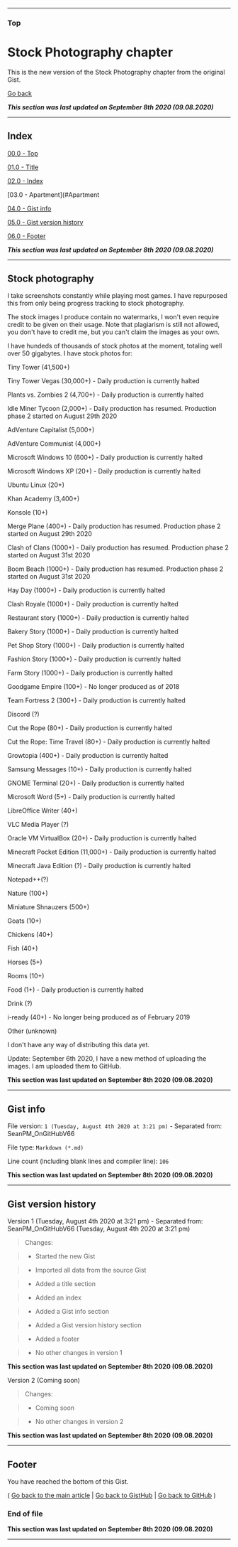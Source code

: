 
***

### Top

# Stock Photography chapter

This is the new version of the Stock Photography chapter from the original Gist.

[Go back](https://gist.github.com/seanpm2001/7e40a0e13c066a57577d8200b1afc6a3#Apartment)

***This section was last updated on September 8th 2020 (09.08.2020)***

***

## Index

[00.0 - Top](#Top)

[01.0 - Title](#Stock-Photography-chapter)

[02.0 - Index](#Index)

[03.0 - Apartment](#Apartment

[04.0 - Gist info](#Gist-info)

[05.0 - Gist version history](#Gist-version-history)

[06.0 - Footer](#Footer)

***This section was last updated on September 8th 2020 (09.08.2020)***

***

## Stock photography

I take screenshots constantly while playing most games. I have repurposed this from only being progress tracking to stock photography.

The stock images I produce contain no watermarks, I won't even require credit to be given on their usage. Note that plagiarism is still not allowed, you don't have to credit me, but you can't claim the images as your own.

I have hundeds of thousands of stock photos at the moment, totaling well over 50 gigabytes. I have stock photos for:

Tiny Tower (41,500+)

Tiny Tower Vegas (30,000+) - Daily production is currently halted

Plants vs. Zombies 2 (4,700+) - Daily production is currently halted

Idle Miner Tycoon (2,000+) - Daily production has resumed. Production phase 2 started on August 29th 2020

AdVenture Capitalist (5,000+)

AdVenture Communist (4,000+)

Microsoft Windows 10 (600+) - Daily production is currently halted

Microsoft Windows XP (20+) - Daily production is currently halted

Ubuntu Linux (20+)

Khan Academy (3,400+)

Konsole (10+)

Merge Plane (400+) - Daily production has resumed. Production phase 2 started on August 29th 2020

Clash of Clans (1000+) - Daily production has resumed. Production phase 2 started on August 31st 2020

Boom Beach (1000+) - Daily production has resumed. Production phase 2 started on August 31st 2020

Hay Day (1000+) - Daily production is currently halted

Clash Royale (1000+) - Daily production is currently halted

Restaurant story (1000+) - Daily production is currently halted

Bakery Story (1000+) - Daily production is currently halted

Pet Shop Story (1000+) - Daily production is currently halted

Fashion Story (1000+) - Daily production is currently halted

Farm Story (1000+) - Daily production is currently halted

Goodgame Empire (100+) - No longer produced as of 2018

Team Fortress 2 (300+) - Daily production is currently halted

Discord (?)

Cut the Rope (80+) - Daily production is currently halted

Cut the Rope: Time Travel (80+) - Daily production is currently halted

Growtopia (400+) - Daily production is currently halted

Samsung Messages (10+) - Daily production is currently halted

GNOME Terminal (20+) - Daily production is currently halted

Microsoft Word (5+) - Daily production is currently halted

LibreOffice Writer (40+)

VLC Media Player (?)

Oracle VM VirtualBox (20+) - Daily production is currently halted

Minecraft Pocket Edition (11,000+) - Daily production is currently halted

Minecraft Java Edition (?) - Daily production is currently halted

Notepad++(?)

Nature (100+)

Miniature Shnauzers (500+)

Goats (10+)

Chickens (40+)

Fish (40+)

Horses (5+)

Rooms (10+)

Food (1+) - Daily production is currently halted

Drink (?)

i-ready (40+) - No longer being produced as of February 2019

Other (unknown)

I don't have any way of distributing this data yet.

Update: September 6th 2020, I have a new method of uploading the images. I am uploaded them to GitHub.

**This section was last updated on September 8th 2020 (09.08.2020)**

***

## Gist info

File version: `1 (Tuesday, August 4th 2020 at 3:21 pm)` - Separated from: SeanPM_OnGitHubV66

File type: `Markdown (*.md)`

Line count (including blank lines and compiler line): `106`

**This section was last updated on September 8th 2020 (09.08.2020)**

***

## Gist version history

Version 1 (Tuesday, August 4th 2020 at 3:21 pm) - Separated from: SeanPM_OnGitHubV66 (Tuesday, August 4th 2020 at 3:21 pm)

> Changes:

> * Started the new Gist

> * Imported all data from the source Gist

> * Added a title section

> * Added an index

> * Added a Gist info section

> * Added a Gist version history section

> * Added a footer

> * No other changes in version 1

**This section was last updated on September 8th 2020 (09.08.2020)**

Version 2 (Coming soon)

> Changes:

> * Coming soon

> * No other changes in version 2

**This section was last updated on September 8th 2020 (09.08.2020)**

***

## Footer

You have reached the bottom of this Gist.

( [Go back to the main article](https://gist.github.com/seanpm2001/7e40a0e13c066a57577d8200b1afc6a3#Stock-photography) | [Go back to GistHub](https://gist.github.com/) | [Go back to GitHub](https://github.com/) )

### End of file

**This section was last updated on September 8th 2020 (09.08.2020)**

***
